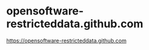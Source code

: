 opensoftware-restricteddata.github.com
======================================

https://opensoftware-restricteddata.github.com  


